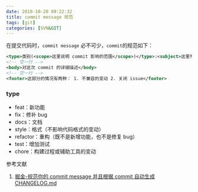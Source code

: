 ```yaml
---
date: 2018-10-28 09:22:32
title: commit message 规范
tags: [git]
categories: [SVN&GIT]
---
```


在提交代码时，`commit message` 必不可少，`commit`的规范如下：

``` xml
<type>类别(<scope>这里说明 commit 影响的范围</scope>)</type>:<subject>这里写上简短的内容</subject>
<!-- 空一行 -->
<body>对这次 commit 的详细描述</body>
<!-- 空一行 -->
<footer>这部分的情况有两种： 1. 不兼容的变动 2. 关闭 issue</footer>
```

### type

* feat：新功能
* fix：修补 bug
* docs：文档
* style：格式（不影响代码格式的变动）
* refactor：重构（既不是新增功能，也不是修复 bug）
* test：增加测试
* chore：构建过程或辅助工具的变动



参考文献

1. [掘金-规范你的 commit message 并且根据 commit 自动生成 CHANGELOG.md](https://juejin.im/post/5bd2debfe51d457abc710b57)